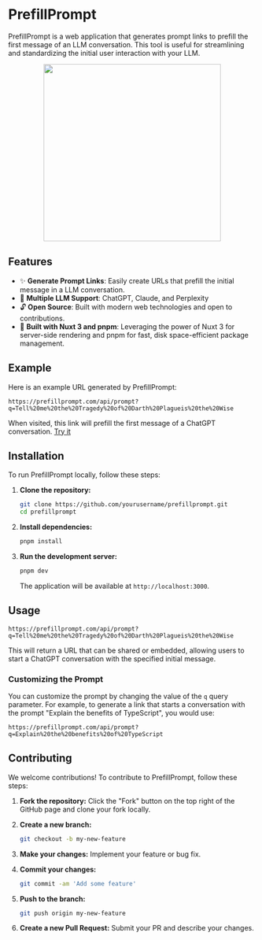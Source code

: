 # PrefillPrompt

PrefillPrompt is a web application that generates prompt links to prefill the first message of an LLM conversation. This tool is useful for streamlining and standardizing the initial user interaction with your LLM. 

<p align="center">
  <img src="https://github.com/user-attachments/assets/aa52c8e6-5ad7-4370-b40b-b89b95bff19b" width="360">
</p>


## Features

- ✨ **Generate Prompt Links**: Easily create URLs that prefill the initial message in a LLM conversation.
- 🤖 **Multiple LLM Support**: ChatGPT, Claude, and Perplexity
- 🔓 **Open Source**: Built with modern web technologies and open to contributions.
- 🚀 **Built with Nuxt 3 and pnpm**: Leveraging the power of Nuxt 3 for server-side rendering and pnpm for fast, disk space-efficient package management.

## Example

Here is an example URL generated by PrefillPrompt:
```
https://prefillprompt.com/api/prompt?q=Tell%20me%20the%20Tragedy%20of%20Darth%20Plagueis%20the%20Wise
```
When visited, this link will prefill the first message of a ChatGPT conversation.
[Try it](https://prefillprompt.com/api/prompt?q=Tell%20me%20the%20Tragedy%20of%20Darth%20Plagueis%20the%20Wise)

## Installation

To run PrefillPrompt locally, follow these steps:

1. **Clone the repository:**
   ```bash
   git clone https://github.com/yourusername/prefillprompt.git
   cd prefillprompt
   ```

2. **Install dependencies:**
   ```bash
   pnpm install
   ```

3. **Run the development server:**
   ```bash
   pnpm dev
   ```
   The application will be available at `http://localhost:3000`.

## Usage

```
https://prefillprompt.com/api/prompt?q=Tell%20me%20the%20Tragedy%20of%20Darth%20Plagueis%20the%20Wise
```

This will return a URL that can be shared or embedded, allowing users to start a ChatGPT conversation with the specified initial message.

### Customizing the Prompt

You can customize the prompt by changing the value of the `q` query parameter. For example, to generate a link that starts a conversation with the prompt "Explain the benefits of TypeScript", you would use:

```
https://prefillprompt.com/api/prompt?q=Explain%20the%20benefits%20of%20TypeScript
```

## Contributing

We welcome contributions! To contribute to PrefillPrompt, follow these steps:

1. **Fork the repository:**
   Click the "Fork" button on the top right of the GitHub page and clone your fork locally.

2. **Create a new branch:**
   ```bash
   git checkout -b my-new-feature
   ```

3. **Make your changes:**
   Implement your feature or bug fix.

4. **Commit your changes:**
   ```bash
   git commit -am 'Add some feature'
   ```

5. **Push to the branch:**
   ```bash
   git push origin my-new-feature
   ```

6. **Create a new Pull Request:**
   Submit your PR and describe your changes.
